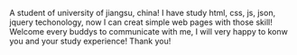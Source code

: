 A student of university of jiangsu, china!
I have study html, css, js, json, jquery techonology, now I can creat simple web pages with those skill!
Welcome every buddys to communicate with me, I will very happy to konw you and your study experience!
Thank you!
